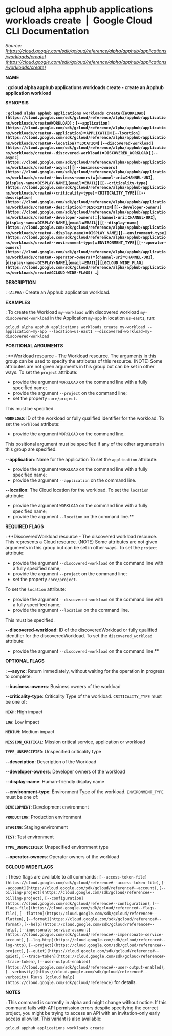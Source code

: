 # gcloud alpha apphub applications workloads create  |  Google Cloud CLI Documentation

*Source: [https://cloud.google.com/sdk/gcloud/reference/alpha/apphub/applications/workloads/create](https://cloud.google.com/sdk/gcloud/reference/alpha/apphub/applications/workloads/create)*

**NAME**

: **gcloud alpha apphub applications workloads create - create an Apphub application workload**

**SYNOPSIS**

: **`gcloud alpha apphub applications workloads create` (`[WORKLOAD](https://cloud.google.com/sdk/gcloud/reference/alpha/apphub/applications/workloads/create#WORKLOAD)` : `[--application](https://cloud.google.com/sdk/gcloud/reference/alpha/apphub/applications/workloads/create#--application)`=`APPLICATION` `[--location](https://cloud.google.com/sdk/gcloud/reference/alpha/apphub/applications/workloads/create#--location)`=`LOCATION`) `[--discovered-workload](https://cloud.google.com/sdk/gcloud/reference/alpha/apphub/applications/workloads/create#--discovered-workload)`=`DISCOVERED_WORKLOAD` [`[--async](https://cloud.google.com/sdk/gcloud/reference/alpha/apphub/applications/workloads/create#--async)`] [`[--business-owners](https://cloud.google.com/sdk/gcloud/reference/alpha/apphub/applications/workloads/create#--business-owners)`=[`channel-uri`=`CHANNEL-URI`],[`display-name`=`DISPLAY-NAME`],[`email`=`EMAIL`]] [`[--criticality-type](https://cloud.google.com/sdk/gcloud/reference/alpha/apphub/applications/workloads/create#--criticality-type)`=`CRITICALITY_TYPE`] [`[--description](https://cloud.google.com/sdk/gcloud/reference/alpha/apphub/applications/workloads/create#--description)`=`DESCRIPTION`] [`[--developer-owners](https://cloud.google.com/sdk/gcloud/reference/alpha/apphub/applications/workloads/create#--developer-owners)`=[`channel-uri`=`CHANNEL-URI`],[`display-name`=`DISPLAY-NAME`],[`email`=`EMAIL`]] [`[--display-name](https://cloud.google.com/sdk/gcloud/reference/alpha/apphub/applications/workloads/create#--display-name)`=`DISPLAY_NAME`] [`[--environment-type](https://cloud.google.com/sdk/gcloud/reference/alpha/apphub/applications/workloads/create#--environment-type)`=`ENVIRONMENT_TYPE`] [`[--operator-owners](https://cloud.google.com/sdk/gcloud/reference/alpha/apphub/applications/workloads/create#--operator-owners)`=[`channel-uri`=`CHANNEL-URI`],[`display-name`=`DISPLAY-NAME`],[`email`=`EMAIL`]] [`[GCLOUD_WIDE_FLAG](https://cloud.google.com/sdk/gcloud/reference/alpha/apphub/applications/workloads/create#GCLOUD-WIDE-FLAGS) …`]**

**DESCRIPTION**

: `(ALPHA)` Create an Apphub application workload.

**EXAMPLES**

: To create the Workload `my-workload` with discovered workload
`my-discovered-workload` in the Application `my-app` in
location `us-east1`, run:

```
gcloud alpha apphub applications workloads create my-workload --application=my-app --location=us-east1 --discovered-workload=my-discovered-workload
```

**POSITIONAL ARGUMENTS**

: **Workload resource - The Workload resource. The arguments in this group can be
used to specify the attributes of this resource. (NOTE) Some attributes are not
given arguments in this group but can be set in other ways.
To set the `project` attribute:

- provide the argument `WORKLOAD` on the command line with a fully
specified name;
- provide the argument `--project` on the command line;
- set the property `core/project`.

This must be specified.

**`WORKLOAD`**:
ID of the workload or fully qualified identifier for the workload.
To set the `workload` attribute:

- provide the argument `WORKLOAD` on the command line.

This positional argument must be specified if any of the other arguments in this
group are specified.

**--application**:
Name for the application
To set the `application` attribute:

- provide the argument `WORKLOAD` on the command line with a fully
specified name;
- provide the argument `--application` on the command line.

**--location**:
The Cloud location for the workload.
To set the `location` attribute:

- provide the argument `WORKLOAD` on the command line with a fully
specified name;
- provide the argument `--location` on the command line.**

**REQUIRED FLAGS**

: **DiscoveredWorkload resource - The discovered workload resource. This represents
a Cloud resource. (NOTE) Some attributes are not given arguments in this group
but can be set in other ways.
To set the `project` attribute:

- provide the argument `--discovered-workload` on the command line with
a fully specified name;
- provide the argument `--project` on the command line;
- set the property `core/project`.

To set the `location` attribute:

- provide the argument `--discovered-workload` on the command line with
a fully specified name;
- provide the argument `--location` on the command line.

This must be specified.

**--discovered-workload**:
ID of the discoveredWorkload or fully qualified identifier for the
discoveredWorkload.
To set the `discovered_workload` attribute:

- provide the argument `--discovered-workload` on the command line.**

**OPTIONAL FLAGS**

: **--async**:
Return immediately, without waiting for the operation in progress to complete.

**--business-owners**:
Business owners of the workload

**--criticality-type**:
Criticality Type of the workload. `CRITICALITY_TYPE` must
be one of:

**`HIGH`**:
High impact

**`LOW`**:
Low impact

**`MEDIUM`**:
Medium impact

**`MISSION_CRITICAL`**:
Mission critical service, application or workload

**`TYPE_UNSPECIFIED`**:
Unspecified criticality type

**--description**:
Description of the Workload

**--developer-owners**:
Developer owners of the workload

**--display-name**:
Human-friendly display name

**--environment-type**:
Environment Type of the workload. `ENVIRONMENT_TYPE` must
be one of:

**`DEVELOPMENT`**:
Development environment

**`PRODUCTION`**:
Production environment

**`STAGING`**:
Staging environment

**`TEST`**:
Test environment

**`TYPE_UNSPECIFIED`**:
Unspecified environment type

**--operator-owners**:
Operator owners of the workload

**GCLOUD WIDE FLAGS**

: These flags are available to all commands: `[--access-token-file](https://cloud.google.com/sdk/gcloud/reference#--access-token-file)`,
`[--account](https://cloud.google.com/sdk/gcloud/reference#--account)`, `[--billing-project](https://cloud.google.com/sdk/gcloud/reference#--billing-project)`,
`[--configuration](https://cloud.google.com/sdk/gcloud/reference#--configuration)`,
`[--flags-file](https://cloud.google.com/sdk/gcloud/reference#--flags-file)`,
`[--flatten](https://cloud.google.com/sdk/gcloud/reference#--flatten)`, `[--format](https://cloud.google.com/sdk/gcloud/reference#--format)`, `[--help](https://cloud.google.com/sdk/gcloud/reference#--help)`, `[--impersonate-service-account](https://cloud.google.com/sdk/gcloud/reference#--impersonate-service-account)`,
`[--log-http](https://cloud.google.com/sdk/gcloud/reference#--log-http)`,
`[--project](https://cloud.google.com/sdk/gcloud/reference#--project)`, `[--quiet](https://cloud.google.com/sdk/gcloud/reference#--quiet)`, `[--trace-token](https://cloud.google.com/sdk/gcloud/reference#--trace-token)`, `[--user-output-enabled](https://cloud.google.com/sdk/gcloud/reference#--user-output-enabled)`,
`[--verbosity](https://cloud.google.com/sdk/gcloud/reference#--verbosity)`.
Run `$ [gcloud help](https://cloud.google.com/sdk/gcloud/reference)` for details.

**NOTES**

: This command is currently in alpha and might change without notice. If this
command fails with API permission errors despite specifying the correct project,
you might be trying to access an API with an invitation-only early access
allowlist. This variant is also available:

```
gcloud apphub applications workloads create
```